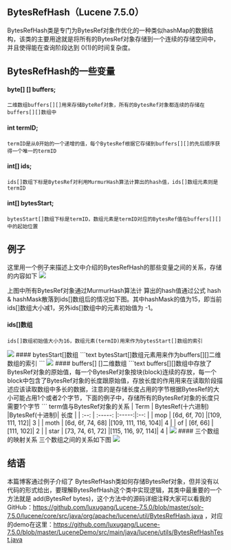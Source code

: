 ## BytesRefHash（Lucene 7.5.0）
BytesRefHash类是专门为BytesRef对象作优化的一种类似hashMap的数据结构，该类的主要用途就是将所有的BytesRef对象存储到一个连续的存储空间中，并且使得能在查询阶段达到 0(1)的时间复杂度。
## BytesRefHash的一些变量
#### byte[] [] buffers;
```text
二维数组buffers[][]用来存储ByteRef对象，所有的BytesRef对象都连续的存储在buffers[][]数组中
```
#### int termID;
```text
termID是从0开始的一个递增的值，每个BytesRef根据它存储到buffers[][]的先后顺序获得一个唯一的termID
```
#### int[] ids;
```text
ids[]数组下标是BytesRef对利用MurmurHash算法计算出的hash值，ids[]数组元素则是termID
```
#### int[] bytesStart;
```text
bytesStart[]数组下标是termID，数组元素是termID对应的BytesRef值在buffers[][]中的起始位置
```
## 例子
这里用一个例子来描述上文中介绍的BytesRefHash的那些变量之间的关系，存储的内容如下
<img src="BytesRefHash-image/1.png">

上图中所有BytesRef对象通过MurmurHash算法计 算出的hash值通过公式 hash & hashMask散落到ids[]数组后的情况如下图。其中hashMask的值为15，即当前ids[]数组大小减1，另外ids[]数组中的元素初始值为 -1。
#### ids[]数组
```text
ids[]数组初始值大小为16，数组元素(termID)用来作为bytesStart[]数组的索引
```
<img src="BytesRefHash-image/2.png">
#### bytesStart[]数组
```text
bytesStart[]数组元素用来作为buffers[][]二维数组的索引
```
<img src="BytesRefHash-image/3.png">
#### buffers[] []二维数组
```text
buffers[][]数组中存放了 BytesRef对象的原始值，每一个BytesRef对象按块(block)连续的存放，每一个block中包含了BytesRef对象的长度跟原始值，存放长度的作用用来在读取阶段描述应该读取数组中多长的数据，注意的是存储长度占用的字节根据BytesRef的大小可能占用1个或者2个字节，下面的例子中，存储所有的BytesRef对象的长度只需要1个字节
```
term值与BytesRef对象的关系
| Term | BytesRef(十六进制) |BytesRef(十进制)| 长度 |
| :--: | :-----: |:-----:|:--: |
| mop  | [6d, 6f, 70] |[109, 111, 112]| 3 |
| moth | [6d, 6f, 74, 68] |[109, 111, 116, 104]| 4 |
|  of  | [6f, 66] |[111, 102]| 2 |
| star | [73, 74, 61, 72] |[115, 116, 97, 114]| 4 |
<img src="BytesRefHash-image/4.png">
#### 三个数组的映射关系
三个数组之间的关系如下图
<img src="BytesRefHash-image/5.png" >

## 结语
本篇博客通过例子介绍了 BytesRefHash类如何存储BytesRef对象，但并没有以代码的形式给出，要理解BytesRefHash这个类中实现逻辑，其类中最重要的一个方法就是 add(BytesRef bytes)，这个方法中的源码详细注释大家可以看我的GitHub：https://github.com/luxugang/Lucene-7.5.0/blob/master/solr-7.5.0/lucene/core/src/java/org/apache/lucene/util/BytesRefHash.java ，对应的demo在这里：https://github.com/luxugang/Lucene-7.5.0/blob/master/LuceneDemo/src/main/java/lucene/utils/BytesRefHashTest.java